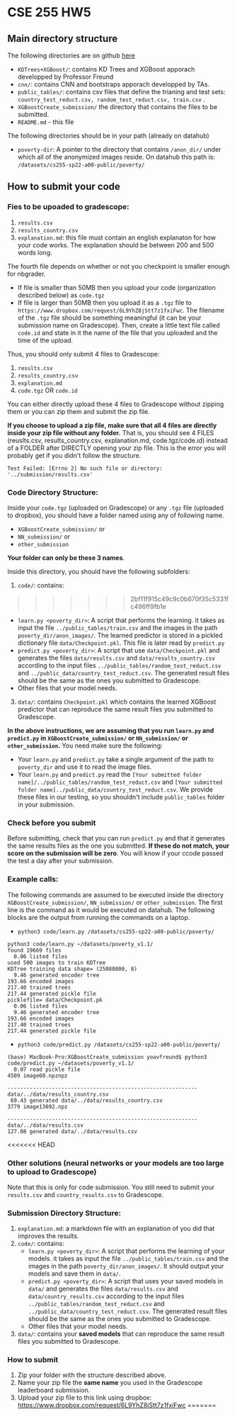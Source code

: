 # CSE 255 HW5

## Main directory structure
The following directories are on github [here](https://github.com/UCSD-Data-Science/Public-CSE255-2022/tree/master/notebooks/Section4-Final-Project)

- `KDTrees+XGBoost/`: contains KD Trees and XGBoost apporach developped by Professor Freund
- `cnn/`: contains CNN and bootstraps apporach developped by TAs. 
- `public_tables/`: contains csv files that define the trianing and test sets: `country_test_reduct.csv, random_test_reduct.csv, train.csv` .
- `XGBoostCreate_submission/` the directory that contains the files to be submitted.
- `README.md` - this file

The following directories should be in your path (already on datahub)

* `poverty-dir`: A pointer to the directory that contains `/anon_dir/` under which all of the anonymized images reside. On datahub this path is: `/datasets/cs255-sp22-a00-public/poverty/`

## How to submit your code

### Fies to be upoaded to gradescope:
1. `results.csv`
2. `results_country.csv`
3. `explanation.md`: this file must contain an english explanaton for how your code works. The explanation should be between 200 and 500 words long.

The fourth file depends on whether or not you checkpoint is smaller enough for nbgrader.

* If file is smaller than 50MB then you upload your code (organization described below) as `code.tgz`
* If file is larger than 50MB then you upload it as a `.tgz` file to `https://www.dropbox.com/request/6L9YhZ8jStt7z1fxiFwc`. The filename of the `.tgz` file should be something meaningful (it can be your submission name on Gradescope). Then, create a little text file called `code.id` and state in it the name of the file that you uploaded and the time of the upload.

Thus, you should only submit 4 files to Gradescope:

1. `results.csv`
2. `results_country.csv`
3. `explanation.md`
4. `code.tgz` OR `code.id`

You can either directly upload these 4 files to Gradescope without zipping them or you can zip them and submit the zip file. 

**If you choose to upload a zip file, make sure that all 4 files are directly inside your zip file without any folder.** That is, you should see 4 FILES (reuslts.csv, results_country.csv, explanation.md, code.tgz/code.id) instead of a FOLDER after DIRECTLY opening your zip file. This is the error you will probably get if you didn't follow the structure.

```
Test Failed: [Errno 2] No such file or directory: '../submission/results.csv'
```

### Code Directory Structure:

Inside your `code.tgz` (uploaded on Gradescope) or any `.tgz` file (uploaded to dropbox), you should have a folder named using any of following name.

- `XGBoostCreate_submission/` or 
- `NN_submission/` or 
- `other_submission`

**Your folder can only be these 3 names**.

Inside this directory, you should have the following subfolders: 

1. `code/`: contains:
>>>>>>> 2bf11f915c49c9c0b670f35c5331fc496ff9fb1e
   * `learn.py <poverty_dir>`: A script that performs the learning. it takes as input the file 
    `../public_tables/train.csv` and the images in the path `poverty_dir/anon_images/`. The learned predictor is stored in a pickled dictionary file `data/Checkpoint.pkl`. This file is later read by `predict.py`
   * `predict.py <poverty_dir>`: A script that use `data/Checkpoint.pkl` and generates the files `data/results.csv` and `data/results_country.csv` according to the input files `../public_tables/random_test_reduct.csv` and `../public_data/country_test_reduct.csv`. The generated result files should be the same as the ones you submitted to Gradescope. 
   * Other files that your model needs.
3. `data/`: contains `Checkpoint.pkl` which contains the learned XGBoost predictor that can reproduce the same result files you submitted to Gradescope.

**In the above instructions, we are assuming that you run `learn.py` and `predict.py` in `XGBoostCreate_submission/` or `NN_submission/` or `other_submission`.** You need make sure the following:
- Your `learn.py` and `predict.py` take a single argument of the path to `poverty_dir` and use it to read the image files.
- Your `learn.py` and `predict.py` read the `[Your submitted folder name]/../public_tables/random_test_reduct.csv` and `[Your submitted folder name]../public_data/country_test_reduct.csv`. We provide these files in our testing, so you shouldn't include `public_tables` folder in your submission. 

### Check before you submit
Before submitting, check that you can run `predict.py` and that it generates the same results files as the one you submitted. **If these do not match, your score on the submission will be zero**. You will know if your ccode passed the test a day after your submission.


### Example calls:
The following commands are assumed to be executed inside the directory `XGBoostCreate_submission/`, `NN_submission/` or `other_submission`. The first line is the command as it would be executed on datahub. The following blocks are the output from running the commands on a laptop.

* `python3 code/learn.py /datasets/cs255-sp22-a00-public/poverty/`

```
python3 code/learn.py ~/datasets/poverty_v1.1/
found 19669 files
  0.06 listed files
used 500 images to train KDTree
KDTree training data shape= (25088000, 8)
  9.46 generated encoder tree
193.66 encoded images
217.40 trained trees
217.44 generated pickle file
picklefile= data/Checkpoint.pk
  0.06 listed files
  9.46 generated encoder tree
193.66 encoded images
217.40 trained trees
217.44 generated pickle file
```

* `python3 code/predict.py /datasets/cs255-sp22-a00-public/poverty/`

```
(base) MacBook-Pro:XGBoostCreate_submission yoavfreund$ python3 code/predict.py ~/datasets/poverty_v1.1/
  0.07 read pickle file
4509 image60.npznpz

------------------------------------------------------------
data/../data/results_country.csv
 69.43 generated data/../data/results_country.csv
3779 image13692.npz

------------------------------------------------------------
data/../data/results.csv
127.08 generated data/../data/results.csv
```
<<<<<<< HEAD

### Other solutions (neural networks or your models are too large to upload to Gradescope)

Note that this is only for code submission. You still need to submit your `results.csv` and `country_results.csv` to Gradescope.

### Submission Directory Structure:

1. `explanation.md`: a markdown file with an explanation of you did that improves the results.
2. `code/`: contains:
    * `learn.py <poverty_dir>`: A script that performs the learning of your models. it takes as input the file `../public_tables/train.csv` and the images in the path `poverty_dir/anon_images/`. It should output your models and save them in `data/`. 
    * `predict.py <poverty_dir>`: A script that uses your saved models in `data/` and generates the files `data/results.csv` and `data/country_results.csv` according to the input files `../public_tables/random_test_reduct.csv` and `../public_data/country_test_reduct.csv`. The generated result files should be the same as the ones you submitted to Gradescope. 
    * Other files that your model needs.
3. `data/`: contains your **saved models** that can reproduce the same result files you submitted to Gradescope.

### How to submit

1. Zip your folder with the structure described above.
2. Name your zip file the **same name** you used in the Gradescope leaderboard submission. 
3. Upload your zip file to this link using dropbox: https://www.dropbox.com/request/6L9YhZ8jStt7z1fxiFwc
=======

